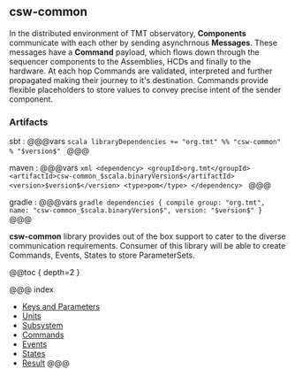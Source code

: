 ## csw-common

In the distributed environment of TMT observatory, **Components** communicate with each other by sending asynchrnous **Messages**. These messages have a **Command** payload, which flows down through the sequencer components to the Assemblies, HCDs and finally to the hardware. At each hop Commands are validated, interpreted and further propagated making their journey to it's destination. Commands provide flexible placeholders to store values to convey precise intent of the sender component.

### Artifacts

sbt
:   @@@vars
    ```scala
    libraryDependencies += "org.tmt" %% "csw-common" % "$version$"
    ```
    @@@

maven
:   @@@vars
    ```xml
    <dependency>
     <groupId>org.tmt</groupId>
     <artifactId>csw-common_$scala.binaryVersion$</artifactId>
     <version>$version$</version>
     <type>pom</type>
    </dependency>
    ```
    @@@

gradle
:   @@@vars
    ```gradle
    dependencies {
      compile group: "org.tmt", name: "csw-common_$scala.binaryVersion$", version: "$version$"
    }
    ```
    @@@

**csw-common** library provides out of the box support to cater to the diverse communication requirements. Consumer of this library will be able to create Commands, Events, States to store ParameterSets.

@@toc { depth=2 }

@@@ index
* [Keys and Parameters](messages/keys-parameters.md)
* [Units](messages/units.md)
* [Subsystem](messages/subsystem.md)
* [Commands](messages/commands.md)
* [Events](messages/events.md)
* [States](messages/states.md)
* [Result](messages/result.md)
@@@

